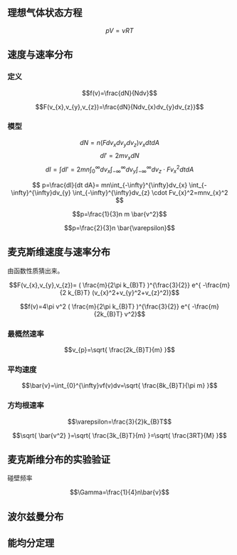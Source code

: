 
## 理想气体状态方程

$$pV=\nu RT$$

## 速度与速率分布

### 定义

$$f(v)=\frac{dN}{Ndv}$$

$$F(v_{x},v_{y},v_{z})=\frac{dN}{Ndv_{x}dv_{y}dv_{z}}$$

### 模型


$$dN=n(Fdv_{x}dv_{y}dv_{z}) v_{x} dt dA$$
$$dI'=2mv_{x} dN$$
$$
dI=\int{dI'}=2mn
\int_{0}^{\infty}dv_{x}
\int_{-\infty}^{\infty}dv_{y}
\int_{-\infty}^{\infty}dv_{z}
\cdot Fv_{x}^2 dt dA
$$


$$
p=\frac{dI}{dt dA}=
mn\int_{-\infty}^{\infty}dv_{x}
\int_{-\infty}^{\infty}dv_{y}
\int_{-\infty}^{\infty}dv_{z}
\cdot Fv_{x}^2=mnv_{x}^2
$$


$$p=\frac{1}{3}n m \bar{v^2}$$

$$p=\frac{2}{3}n \bar{\varepsilon}$$

## 麦克斯维速度与速率分布

由函数性质猜出来。

$$F(v_{x},v_{y},v_{z})= ( \frac{m}{2\pi k_{B}T} )^{\frac{3}{2}} e^{ -\frac{m}{2 k_{B}T} (v_{x}^2+v_{y}^2+v_{z}^2)}$$


$$f(v)=4\pi v^2 ( \frac{m}{2\pi k_{B}T} )^{\frac{3}{2}} e^{ -\frac{m}{2k_{B}T} v^2}$$


### 最概然速率

$$v_{p}=\sqrt{ \frac{2k_{B}T}{m} }$$

### 平均速度

$$\bar{v}=\int_{0}^{\infty}vf(v)dv=\sqrt{ \frac{8k_{B}T}{\pi m} }$$


### 方均根速率

$$\varepsilon=\frac{3}{2}k_{B}T$$


$$\sqrt{ \bar{v^2} }=\sqrt{ \frac{3k_{B}T}{m} }=\sqrt{ \frac{3RT}{M} }$$


## 麦克斯维分布的实验验证

碰壁频率


$$\Gamma=\frac{1}{4}n\bar{v}$$

## 波尔兹曼分布




## 能均分定理







